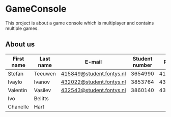 # GameConsole

This project is about a game console which is multiplayer and contains multiple games.

## About us
| First name |  Last name |         E-mail           |  Student number  |   PCN    |
| ---------- | ---------- | ------------------------ | ---------------- | -------- |
|   Stefan   |  Teeuwen   | 415849@student.fontys.nl |	  3654990       |  415849  | 
|   Ivaylo   |  Ivanov    | 432022@student.fontys.nl |	  3853764       |  432022  | 
|  Valentin  |  Vasilev   | 432543@student.fontys.nl |	  3860140       |  432543  | 
|    Ivo     |  Belitts   |                          |                  |          |
|  Chanelle  |    Hart    |                          |                  |          |